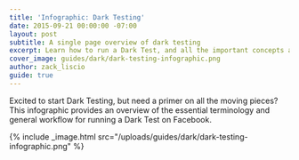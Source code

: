 ```yaml
---
title: 'Infographic: Dark Testing'
date: 2015-09-21 00:00:00 -07:00
layout: post
subtitle: A single page overview of dark testing
excerpt: Learn how to run a Dark Test, and all the important concepts along the way.
cover_image: guides/dark/dark-testing-infographic.png
author: zack_liscio
guide: true
---
```


Excited to start Dark Testing, but need a primer on all the moving pieces? This infographic provides an overview of the essential terminology and general workflow for running a Dark Test on Facebook.

{% include _image.html src="/uploads/guides/dark/dark-testing-infographic.png" %}
